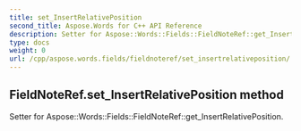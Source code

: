 ```yaml
---
title: set_InsertRelativePosition
second_title: Aspose.Words for C++ API Reference
description: Setter for Aspose::Words::Fields::FieldNoteRef::get_InsertRelativePosition. 
type: docs
weight: 0
url: /cpp/aspose.words.fields/fieldnoteref/set_insertrelativeposition/
---
```

## FieldNoteRef.set_InsertRelativePosition method


Setter for Aspose::Words::Fields::FieldNoteRef::get_InsertRelativePosition. 

